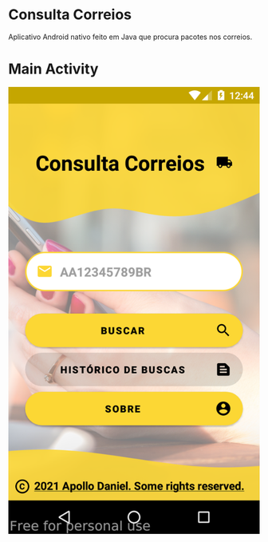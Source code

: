 # Consulta Correios

Aplicativo Android nativo feito em Java que procura pacotes nos correios.

# Main Activity
![Main activity](src/print_001.png)
